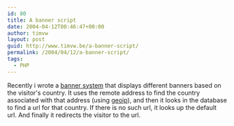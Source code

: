 ```yaml
---
id: 80
title: A banner script
date: 2004-04-12T00:46:47+00:00
author: timvw
layout: post
guid: http://www.timvw.be/a-banner-script/
permalink: /2004/04/12/a-banner-script/
tags:
  - PHP
---
```

Recently i wrote a [banner system](http://www.timvw.be/wp-content/code/php/banner.txt) that displays different banners based on the visitor's country. It uses the remote address to find the country associated with that address (using [geoip](http://www.maxmind.com/)), and then it looks in the database to find a url for that country. If there is no such url, it looks up the default url. And finally it redirects the visitor to the url.
